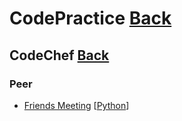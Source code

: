 # CodePractice [Back](https://blog.fish-404.icu/CodePractice/)

## CodeChef [Back](https://blog.fish-404.icu/CodePractice/CodeChef/)

### Peer 

* [Friends Meeting](https://github.com/fish-404/CodePractice/tree/main/CodeChef/Peer/Friends%20Meeting) [[Python](https://github.com/fish-404/CodePractice/blob/main/CodeChef/Peer/Friends%20Meeting/Friends%20Meeting.py)]
